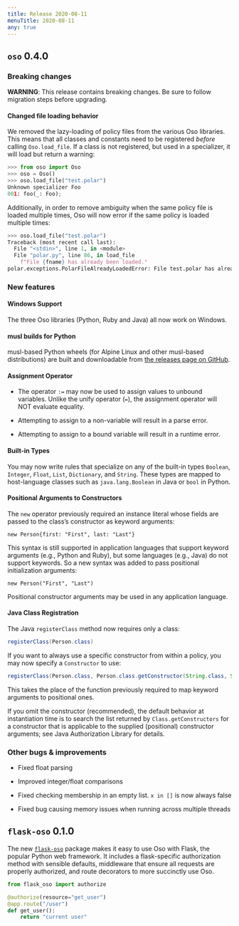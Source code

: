 ```yaml
---
title: Release 2020-08-11
menuTitle: 2020-08-11
any: true
---
```



## `oso` 0.4.0

### Breaking changes

**WARNING**: This release contains breaking changes. Be sure
to follow migration steps before upgrading.

#### Changed file loading behavior

We removed the lazy-loading of policy files from the various
Oso libraries. This means that all classes and constants need
to be registered _before_ calling `Oso.load_file`. If a class
is not registered, but used in a specializer, it will load
but return a warning:

```python
>>> from oso import Oso
>>> oso = Oso()
>>> oso.load_file("test.polar")
Unknown specializer Foo
001: foo(_: Foo);
```

Additionally, in order to remove ambiguity when the same policy
file is loaded multiple times, Oso will now error if the same
policy is loaded multiple times:

```python
>>> oso.load_file("test.polar")
Traceback (most recent call last):
  File "<stdin>", line 1, in <module>
  File "polar.py", line 86, in load_file
    f"File {fname} has already been loaded."
polar.exceptions.PolarFileAlreadyLoadedError: File test.polar has already been loaded.
```

### New features

#### Windows Support

The three Oso libraries (Python, Ruby and Java) all now work on Windows.

#### musl builds for Python

musl-based Python wheels (for Alpine Linux and other musl-based distributions)
are built and downloadable from [the releases page on GitHub](https://github.com/osohq/oso/releases/latest).

#### Assignment Operator


* The operator `:=` may now be used to assign values to unbound variables.
Unlike the unify operator (`=`), the assignment operator will NOT evaluate
equality.


* Attempting to assign to a non-variable will result in a parse error.


* Attempting to assign to a bound variable will result in a runtime error.

#### Built-in Types

You may now write rules that specialize on any of the built-in types
`Boolean`, `Integer`, `Float`, `List`, `Dictionary`, and `String`.
These types are mapped to host-language classes such as `java.lang.Boolean`
in Java or `bool` in Python.

#### Positional Arguments to Constructors

The `new` operator previously required an instance literal whose fields are
passed to the class’s constructor as keyword arguments:

```polar
new Person{first: "First", last: "Last"}
```

This syntax is still supported in application languages that support keyword
arguments (e.g., Python and Ruby), but some languages (e.g., Java) do not
support keywords. So a new syntax was added to pass positional initialization
arguments:

```polar
new Person("First", "Last")
```

Positional constructor arguments may be used in any application language.

#### Java Class Registration

The Java `registerClass` method now requires only a class:

```java
registerClass(Person.class)
```

If you want to always use a specific constructor from within
a policy, you may now specify a `Constructor` to use:

```java
registerClass(Person.class, Person.class.getConstructor(String.class, String.class))
```

This takes the place of the function previously required to map keyword
arguments to positional ones.

If you omit the constructor (recommended), the default behavior at
instantiation time is to search the list returned by `Class.getConstructors`
for a constructor that is applicable to the supplied (positional) constructor
arguments; see Java Authorization Library for details.

### Other bugs & improvements


* Fixed float parsing


* Improved integer/float comparisons


* Fixed checking membership in an empty list. `x in []` is now always false


* Fixed bug causing memory issues when running across multiple threads

## `flask-oso` 0.1.0

The new [`flask-oso`](https://pypi.org/project/flask-oso/) package makes it easy to use Oso with Flask, the popular
Python web framework. It includes a flask-specific authorization method with
sensible defaults, middleware that ensure all requests are properly authorized,
and route decorators to more succinctly use Oso.

```python
from flask_oso import authorize

@authorize(resource="get_user")
@app.route("/user")
def get_user():
    return "current user"
```
